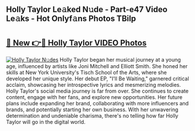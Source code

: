 ## Holly Taylor Le𝚊ked N𝚞de - Part-e47 Video Le𝚊ks - Hot Onlyf𝚊ns Photos TBiIp

# <h2><a href="http://ac49437.deff.icu/?id=Holly+Taylor">🔗 New 👉🔴 Holly Taylor VIDEO Photos</a></h2>

[![Holly Taylor N𝚞des](https://i.imgur.com/rIISA9y.gif)](http://ac49437.deff.icu/?id=Holly+Taylor)
Holly Taylor began her musical journey at a young age, influenced by artists like Joni Mitchell and Elliott Smith. She honed her skills at New York University's Tisch School of the Arts, where she developed her unique style. Her debut EP, "I'll Be Waiting," garnered critical acclaim, showcasing her introspective lyrics and mesmerizing melodies. Holly Taylor's social media journey is far from over. She continues to create content, engage with her fans, and explore new opportunities. Her future plans include expanding her brand, collaborating with more influencers and brands, and potentially starting her own business. With her unwavering determination and undeniable charisma, there's no telling how far Holly Taylor will go in the digital world.

